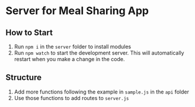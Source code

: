 # Server for Meal Sharing App

## How to Start

1. Run `npm i` in the `server` folder to install modules
2. Run `npm watch` to start the development server. This will automatically restart when you make a change in the code.

## Structure

1. Add more functions following the example in `sample.js` in the `api` folder
2. Use those functions to add routes to `server.js`
